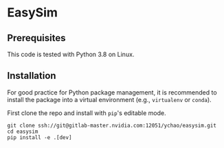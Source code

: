 # EasySim

## Prerequisites

This code is tested with Python 3.8 on Linux.

## Installation

For good practice for Python package management, it is recommended to install the package into a virtual environment (e.g., `virtualenv` or `conda`).

First clone the repo and install with `pip`'s editable mode.

```Shell
git clone ssh://git@gitlab-master.nvidia.com:12051/ychao/easysim.git
cd easysim
pip install -e .[dev]
```
